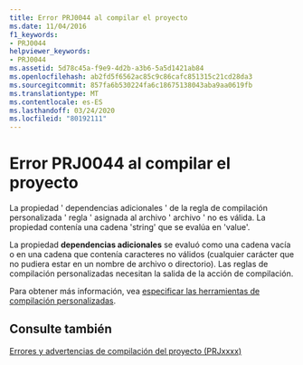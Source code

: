 ```yaml
---
title: Error PRJ0044 al compilar el proyecto
ms.date: 11/04/2016
f1_keywords:
- PRJ0044
helpviewer_keywords:
- PRJ0044
ms.assetid: 5d78c45a-f9e9-4d2b-a3b6-5a5d1421ab84
ms.openlocfilehash: ab2fd5f6562ac85c9c86cafc851315c21cd28da3
ms.sourcegitcommit: 857fa6b530224fa6c18675138043aba9aa0619fb
ms.translationtype: MT
ms.contentlocale: es-ES
ms.lasthandoff: 03/24/2020
ms.locfileid: "80192111"
---
```

# <a name="project-build-error-prj0044"></a>Error PRJ0044 al compilar el proyecto

La propiedad ' dependencias adicionales ' de la regla de compilación personalizada ' regla ' asignada al archivo ' archivo ' no es válida. La propiedad contenía una cadena 'string' que se evalúa en 'value'.

La propiedad **dependencias adicionales** se evaluó como una cadena vacía o en una cadena que contenía caracteres no válidos (cualquier carácter que no pudiera estar en un nombre de archivo o directorio). Las reglas de compilación personalizadas necesitan la salida de la acción de compilación.

Para obtener más información, vea [especificar las herramientas de compilación personalizadas](../../build/specifying-custom-build-tools.md).

## <a name="see-also"></a>Consulte también

[Errores y advertencias de compilación del proyecto (PRJxxxx)](../../error-messages/tool-errors/project-build-errors-and-warnings-prjxxxx.md)
